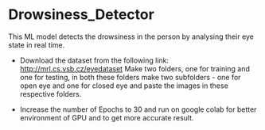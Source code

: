 # Drowsiness_Detector
This ML model detects the drowsiness in the person by analysing their eye state in real time.

- Download the dataset from the following link: http://mrl.cs.vsb.cz/eyedataset
Make two folders, one for training and one for testing, in both these folders make two subfolders - one for open eye and one for closed eye and paste the images in these respective folders.

- Increase the number of Epochs to 30 and run on google colab for better environment of GPU and to get more accurate result.
